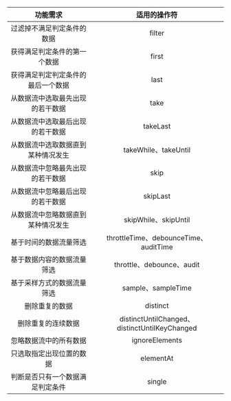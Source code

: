 |              功能需求              |                 适用的操作符                  |
| :--------------------------------: | :-------------------------------------------: |
|     过滤掉不满足判定条件的数据     |                    filter                     |
|    获得满足判定条件的第一个数据    |                     first                     |
| 获得满足判定判定条件的最后一个数据 |                     last                      |
|  从数据流中选取最先出现的若干数据  |                     take                      |
|  从数据流中选取最后出现的若干数据  |                   takeLast                    |
| 从数据流中选取数据直到某种情况发生 |             takeWhile、takeUntil              |
|  从数据流中忽略最先出现的若干数据  |                     skip                      |
|  从数据流中忽略最后出现的若干数据  |                   skipLast                    |
| 从数据流中忽略数据直到某种情况发生 |             skipWhile、skipUntil              |
|       基于时间的数据流量筛选       |     throttleTime、debounceTime、auditTime     |
|     基于数据内容的数据流量筛选     |           throttle、debounce、audit           |
|     基于采样方式的数据流量筛选     |              sample、sampleTime               |
|           删除重复的数据           |                   distinct                    |
|         删除重复的连续数据         | distinctUntilChanged、distinctUntilKeyChanged |
|       忽略数据流中的所有数据       |                ignoreElements                 |
|      只选取指定出现位置的数据      |                   elementAt                   |
|  判断是否只有一个数据满足判定条件  |                    single                     |





